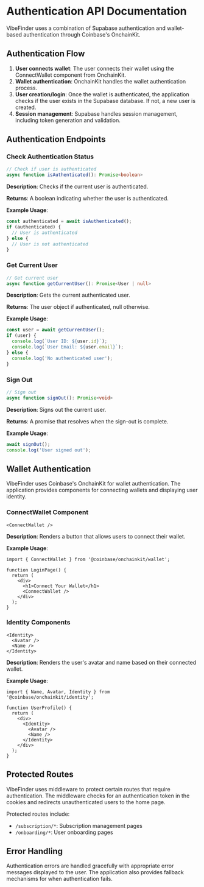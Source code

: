 # Authentication API Documentation

VibeFinder uses a combination of Supabase authentication and wallet-based authentication through Coinbase's OnchainKit.

## Authentication Flow

1. **User connects wallet**: The user connects their wallet using the ConnectWallet component from OnchainKit.
2. **Wallet authentication**: OnchainKit handles the wallet authentication process.
3. **User creation/login**: Once the wallet is authenticated, the application checks if the user exists in the Supabase database. If not, a new user is created.
4. **Session management**: Supabase handles session management, including token generation and validation.

## Authentication Endpoints

### Check Authentication Status

```typescript
// Check if user is authenticated
async function isAuthenticated(): Promise<boolean>
```

**Description**: Checks if the current user is authenticated.

**Returns**: A boolean indicating whether the user is authenticated.

**Example Usage**:
```typescript
const authenticated = await isAuthenticated();
if (authenticated) {
  // User is authenticated
} else {
  // User is not authenticated
}
```

### Get Current User

```typescript
// Get current user
async function getCurrentUser(): Promise<User | null>
```

**Description**: Gets the current authenticated user.

**Returns**: The user object if authenticated, null otherwise.

**Example Usage**:
```typescript
const user = await getCurrentUser();
if (user) {
  console.log(`User ID: ${user.id}`);
  console.log(`User Email: ${user.email}`);
} else {
  console.log('No authenticated user');
}
```

### Sign Out

```typescript
// Sign out
async function signOut(): Promise<void>
```

**Description**: Signs out the current user.

**Returns**: A promise that resolves when the sign-out is complete.

**Example Usage**:
```typescript
await signOut();
console.log('User signed out');
```

## Wallet Authentication

VibeFinder uses Coinbase's OnchainKit for wallet authentication. The application provides components for connecting wallets and displaying user identity.

### ConnectWallet Component

```tsx
<ConnectWallet />
```

**Description**: Renders a button that allows users to connect their wallet.

**Example Usage**:
```tsx
import { ConnectWallet } from '@coinbase/onchainkit/wallet';

function LoginPage() {
  return (
    <div>
      <h1>Connect Your Wallet</h1>
      <ConnectWallet />
    </div>
  );
}
```

### Identity Components

```tsx
<Identity>
  <Avatar />
  <Name />
</Identity>
```

**Description**: Renders the user's avatar and name based on their connected wallet.

**Example Usage**:
```tsx
import { Name, Avatar, Identity } from '@coinbase/onchainkit/identity';

function UserProfile() {
  return (
    <div>
      <Identity>
        <Avatar />
        <Name />
      </Identity>
    </div>
  );
}
```

## Protected Routes

VibeFinder uses middleware to protect certain routes that require authentication. The middleware checks for an authentication token in the cookies and redirects unauthenticated users to the home page.

Protected routes include:
- `/subscription/*`: Subscription management pages
- `/onboarding/*`: User onboarding pages

## Error Handling

Authentication errors are handled gracefully with appropriate error messages displayed to the user. The application also provides fallback mechanisms for when authentication fails.

